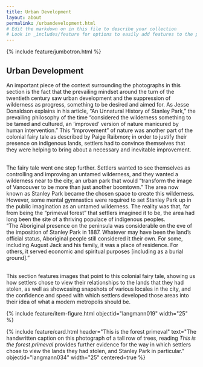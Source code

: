 ```yaml
---
title: Urban Development
layout: about
permalink: /urbandevelopment.html
# Edit the markdown on in this file to describe your collection
# Look in _includes/feature for options to easily add features to the page
---
```

{% include feature/jumbotron.html %}

## Urban Development

An important piece of the context surrounding the photographs in this section is the fact that the prevailing mindset around the turn of the twentieth century saw urban development and the suppression of wilderness as progress, something to be desired and aimed for. As Jesse Donaldson explains in his article, “An Unnatural History of Stanley Park,” the prevailing philosophy of the time “considered the wilderness something to be tamed and cultured, an ‘improved’ version of nature manicured by human intervention.”  This “improvement” of nature was another part of the colonial fairy tale as described by Paige Raibmon; in order to justify their presence on indigenous lands, settlers had to convince themselves that they were helping to bring about a necessary and inevitable improvement.<br><br>

The fairy tale went one step further. Settlers wanted to see themselves as controlling and improving an untamed wilderness, and they wanted a wilderness near to the city, an urban park that would “transform the image of Vancouver to be more than just another boomtown.”  The area now known as Stanley Park became the chosen space to create this wilderness. However, some mental gymnastics were required to set Stanley Park up in the public imagination as an untamed wilderness. The reality was that, far from being the “primeval forest” that settlers imagined it to be, the area had long been the site of a thriving populace of indigenous peoples.<br>
“The Aboriginal presence on the peninsula was considerable on the eve of the imposition of Stanley Park in 1887. Whatever may have been the land’s official status, Aboriginal people still considered it their own. For some, including August Jack and his family, it was a place of residence. For others, it served economic and spiritual purposes [including as a burial ground].”<br><br>

This section features images that point to this colonial fairy tale, showing us how settlers chose to view their relationships to the lands that they had stolen, as well as showcasing snapshots of various locales in the city, and the confidence and speed with which settlers developed those areas into their idea of what a modern metropolis should be.


{% include feature/item-figure.html objectid="langmann019" width="25" %}

{% include feature/card.html header="This is the forest primeval" text="The handwritten caption on this photograph of a tall row of trees, reading <i>This is the forest primeval</i> provides further evidence for the way in which settlers chose to view the lands they had stolen, and Stanley Park in particular." objectid="langmann034" width="25" centered=true %}
